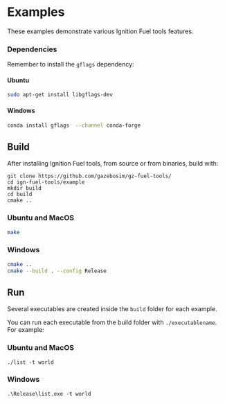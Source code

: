 # Examples

These examples demonstrate various Ignition Fuel tools features.

### Dependencies

Remember to install the `gflags` dependency:

#### Ubuntu

```bash
sudo apt-get install libgflags-dev
```

#### Windows
```bash
conda install gflags  --channel conda-forge
```

## Build

After installing Ignition Fuel tools, from source or from binaries, build with:

```
git clone https://github.com/gazebosim/gz-fuel-tools/
cd ign-fuel-tools/example
mkdir build
cd build
cmake ..
```

### Ubuntu and MacOS

```bash
make
```

### Windows

```bash
cmake ..
cmake --build . --config Release
```

## Run

Several executables are created inside the `build` folder for each example.

You can run each executable from the build folder with `./executablename`. For example:

### Ubuntu and MacOS

`./list -t world`

### Windows

`.\Release\list.exe -t world`

